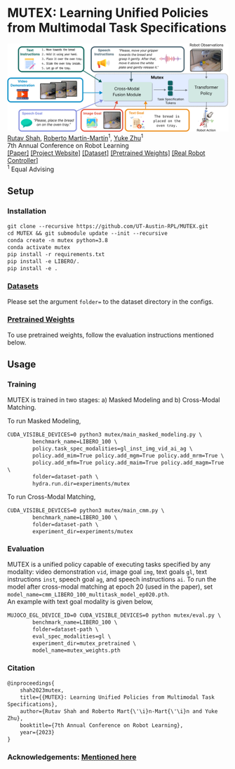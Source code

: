 # MUTEX: Learning Unified Policies from Multimodal Task Specifications
![Image](imgs/figure1.png)   
[Rutav Shah](https://shahrutav.github.io/), [Roberto Martín-Martín](https://robertomartinmartin.com/)<sup>1</sup>, [Yuke Zhu](https://www.cs.utexas.edu/~yukez/)<sup>1</sup>  
7th Annual Conference on Robot Learning  
[[Paper]](https://arxiv.org/abs/2309.14320)    [[Project Website]](https://ut-austin-rpl.github.io/MUTEX/)    [[Dataset]](https://utexas.box.com/s/wepivf85cgini0eqpho9jae9c6o99n4e)    [[Pretrained Weights]](https://utexas.box.com/s/7boowsyjpezcb0h59lz800rejx7yyvn5)    [[Real Robot Controller]](https://ut-austin-rpl.github.io/deoxys-docs/html/getting_started/overview.html)   
<sup>1</sup> Equal Advising  

## Setup  
### Installation
```
git clone --recursive https://github.com/UT-Austin-RPL/MUTEX.git
cd MUTEX && git submodule update --init --recursive
conda create -n mutex python=3.8
conda activate mutex
pip install -r requirements.txt
pip install -e LIBERO/.
pip install -e .
```
### [Datasets](https://utexas.box.com/s/wepivf85cgini0eqpho9jae9c6o99n4e)
Please set the argument `folder=` to the dataset directory in the configs.

### [Pretrained Weights](https://utexas.box.com/s/7boowsyjpezcb0h59lz800rejx7yyvn5)
To use pretrained weights, follow the evaluation instructions mentioned below.

## Usage

### Training
MUTEX is trained in two stages: a) Masked Modeling and b) Cross-Modal Matching.  

To run Masked Modeling,
```
CUDA_VISIBLE_DEVICES=0 python3 mutex/main_masked_modeling.py \
        benchmark_name=LIBERO_100 \
        policy.task_spec_modalities=gl_inst_img_vid_ai_ag \
        policy.add_mim=True policy.add_mgm=True policy.add_mrm=True \
        policy.add_mfm=True policy.add_maim=True policy.add_magm=True \
        folder=dataset-path \
        hydra.run.dir=experiments/mutex
```
To run Cross-Modal Matching,
```
CUDA_VISIBLE_DEVICES=0 python3 mutex/main_cmm.py \
        benchmark_name=LIBERO_100 \
        folder=dataset-path \
        experiment_dir=experiments/mutex
```

### Evaluation

MUTEX is a unified policy capable of executing tasks specified by any modality: video demonstration `vid`, image goal `img`, text goals `gl`, text instructions `inst`, speech goal `ag`, and speech instructions `ai`. To run the model after cross-modal matching at epoch 20 (used in the paper), set `model_name=cmm_LIBERO_100_multitask_model_ep020.pth`.  
An example with text goal modality is given below,
```
MUJOCO_EGL_DEVICE_ID=0 CUDA_VISIBLE_DEVICES=0 python mutex/eval.py \
        benchmark_name=LIBERO_100 \
        folder=dataset-path \
        eval_spec_modalities=gl \
        experiment_dir=mutex_pretrained \
        model_name=mutex_weights.pth
```

### Citation

```
@inproceedings{
    shah2023mutex,
    title={{MUTEX}: Learning Unified Policies from Multimodal Task Specifications},
    author={Rutav Shah and Roberto Mart{\'\i}n-Mart{\'\i}n and Yuke Zhu},
    booktitle={7th Annual Conference on Robot Learning},
    year={2023}
}
```

### Acknowledgements: [Mentioned here](acknowledgements.md)
